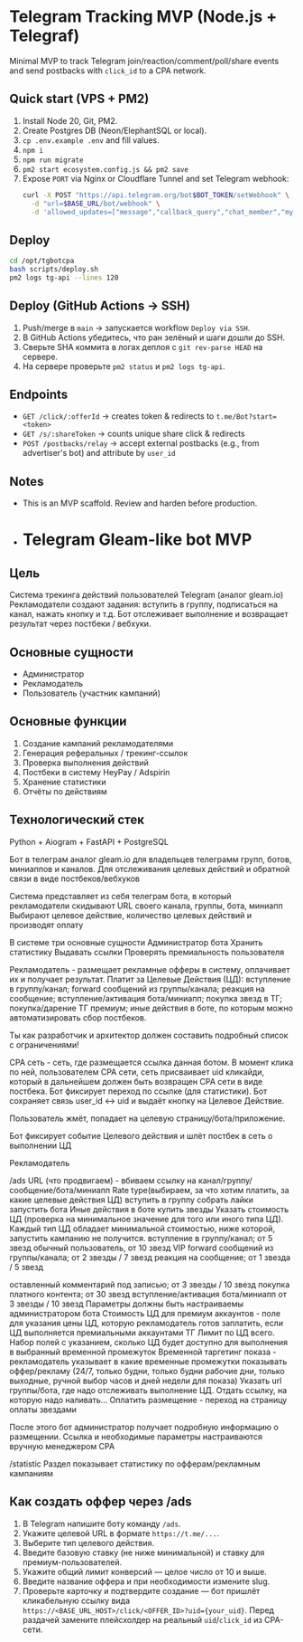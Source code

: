 # Telegram Tracking MVP (Node.js + Telegraf)

Minimal MVP to track Telegram join/reaction/comment/poll/share events and send postbacks with `click_id` to a CPA network.

## Quick start (VPS + PM2)

1. Install Node 20, Git, PM2.
2. Create Postgres DB (Neon/ElephantSQL or local).
3. `cp .env.example .env` and fill values.
4. `npm i`
5. `npm run migrate`
6. `pm2 start ecosystem.config.js && pm2 save`
7. Expose `PORT` via Nginx or Cloudflare Tunnel and set Telegram webhook:
   ```bash
   curl -X POST "https://api.telegram.org/bot$BOT_TOKEN/setWebhook" \
     -d "url=$BASE_URL/bot/webhook" \
     -d 'allowed_updates=["message","callback_query","chat_member","my_chat_member"]'
   ```

## Deploy

```bash
cd /opt/tgbotcpa
bash scripts/deploy.sh
pm2 logs tg-api --lines 120
```

## Deploy (GitHub Actions → SSH)

1. Push/merge в `main` → запускается workflow `Deploy via SSH`.
2. В GitHub Actions убедитесь, что ран зелёный и шаги дошли до SSH.
3. Сверьте SHA коммита в логах деплоя с `git rev-parse HEAD` на сервере.
4. На сервере проверьте `pm2 status` и `pm2 logs tg-api`.

## Endpoints
- `GET /click/:offerId` → creates token & redirects to `t.me/Bot?start=<token>`
- `GET /s/:shareToken` → counts unique share click & redirects
- `POST /postbacks/relay` → accept external postbacks (e.g., from advertiser's bot) and attribute by `user_id`

## Notes
- This is an MVP scaffold. Review and harden before production.

- # Telegram Gleam-like bot MVP

## Цель
Система трекинга действий пользователей Telegram (аналог gleam.io)
Рекламодатели создают задания: вступить в группу, подписаться на канал, нажать кнопку и т.д.
Бот отслеживает выполнение и возвращает результат через постбеки / вебхуки.

## Основные сущности
- Администратор
- Рекламодатель
- Пользователь (участник кампаний)

## Основные функции
1. Создание кампаний рекламодателями
2. Генерация реферальных / трекинг-ссылок
3. Проверка выполнения действий
4. Постбеки в систему HeyPay / Adspirin
5. Хранение статистики
6. Отчёты по действиям

## Технологический стек
Python + Aiogram + FastAPI + PostgreSQL


Бот в телеграм аналог gleam.io для владельцев телеграмм групп, ботов, миниаппов и каналов. Для отслеживания целевых действий и обратной связи в виде постбеков/вебхуков

Система представляет из себя телеграм бота, в который рекламодатели скидывают URL своего канала, группы, бота, миниапп
Выбирают целевое действие, количество целевых действий и производят оплату

В системе три основные сущности
Администратор бота
Хранить статистику
Выдавать ссылки
Проверять премиальность пользователя

Рекламодатель - размещает рекламные офферы в систему, оплачивает их и получает результат. Платит за Целевые Действия (ЦД): вступление в группу/канал; forward сообщений из группы/канала; реакция на сообщение; вступление/активация бота/миниапп; покупка звезд в ТГ; покупка/дарение ТГ премиум; иные действия в боте, по которым можно автоматизировать сбор постбеков.

Ты как разработчик и архитектор должен составить подробный список с ограничениями!

СРА сеть - сеть, где размещается ссылка данная ботом. В момент клика по ней, пользователем СРА сети, сеть присваивает uid кликайди, который в дальнейшем должен быть возвращен СРА сети в виде постбека. Бот фиксирует переход по ссылке (для статистики). Бот сохраняет связь user_id ↔ uid и выдаёт кнопку на Целевое Действие.


Пользователь жмёт, попадает на целевую страницу/бота/приложение.


Бот фиксирует событие Целевого действия и шлёт постбек в сеть о выполнении ЦД


Рекламодатель

/ads
	URL (что продвигаем) - вбиваем ссылку на канал/группу/сообщение/бота/миниапп
	Rate type(выбираем, за что хотим платить, за какие целевые действия ЦД)
вступить в группу
собрать лайки
запустить бота
Иные действия в боте
купить звезды
Указать стоимость ЦД (проверка на минимальное значение для того или иного типа ЦД). Каждый тип ЦД обладает минимальной стоимостью, ниже которой, запустить кампанию не получится. 
вступление в группу/канал; от 5 звезд обычный пользователь, от 10 звезд VIP
forward сообщений из группы/канала; от 2 звезды / 7 звезд
реакция на сообщение; от 1 звезда / 5 звезд

оставленный комментарий под записью; от 3 звезды / 10 звезд
покупка платного контента; от 30 звезд
вступление/активация бота/миниапп от 3 звезды / 10 звезд
Параметры должны быть настраиваемы администратором бота
Стоимость ЦД для премиум аккаунтов - поле для указания цены ЦД, которую рекламодатель готов заплатить, если ЦД выполняется премиальными аккаунтами ТГ
Лимит по ЦД  всего. Набор полей с указанием, сколько ЦД будет доступно для выполнения в выбранный временной промежуток
Временной таргетинг показа -  рекламодатель указывает в какие временные промежутки показывать оффер/рекламу (24/7, только будни, только будни рабочие дни, только выходные, ручной выбор часов и дней недели для показа)
Указать url группы/бота, где надо отслеживать выполнение ЦД.
Отдать ссылку, на которую надо наливать…
Оплатить размещение - переход на страницу оплаты звездами

После этого бот администратор получает подробную информацию о размещении. Ссылка и необходимые параметры настраиваются вручную менеджером СРА


/statistic
Раздел показывает статистику по офферам/рекламным кампаниям



## Как создать оффер через /ads
1. В Telegram напишите боту команду `/ads`.
2. Укажите целевой URL в формате `https://t.me/...`.
3. Выберите тип целевого действия.
4. Введите базовую ставку (не ниже минимальной) и ставку для премиум-пользователей.
5. Укажите общий лимит конверсий — целое число от 10 и выше.
6. Введите название оффера и при необходимости измените slug.
7. Проверьте карточку и подтвердите создание — бот пришлёт кликабельную ссылку вида `https://<BASE_URL_HOST>/click/<OFFER_ID>?uid={your_uid}`. Перед раздачей замените плейсхолдер на реальный `uid`/`click_id` из CPA-сети.


